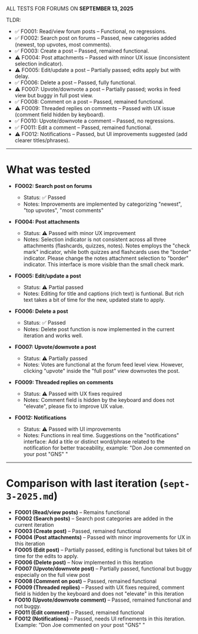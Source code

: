 ALL TESTS FOR FORUMS ON **SEPTEMBER 13, 2025**

TLDR:

- ✅ FO001: Read/view forum posts – Functional, no regressions.
- ✅ FO002: Search post on forums – Passed, new categories added (newest, top upvotes, most comments).
- ✅ FO003: Create a post – Passed, remained functional.
- ⚠️ FO004: Post attachments – Passed with minor UX issue (inconsistent selection indicator).
- ⚠️ FO005: Edit/update a post – Partially passed; edits apply but with delay.
- ✅ FO006: Delete a post – Passed, fully functional.
- ⚠️ FO007: Upvote/downvote a post – Partially passed; works in feed view but buggy in full post view.
- ✅ FO008: Comment on a post – Passed, remained functional.
- ⚠️ FO009: Threaded replies on comments – Passed with UX issue (comment field hidden by keyboard).
- ✅ FO010: Upvote/downvote a comment – Passed, no regressions.
- ✅ FO011: Edit a comment – Passed, remained functional.
- ⚠️ FO012: Notifications – Passed, but UI improvements suggested (add clearer titles/phrases).

---

# What was tested

- **FO002: Search post on forums**

  - Status: ✅ Passed
  - Notes: Improvements are implemented by categorizing "newest", "top upvotes", "most comments"

- **FO004: Post attachments**

  - Status: ⚠️ Passed with minor UX improvement
  - Notes: Selection indicator is not consistent across all three attachments (flashcards, quizzes, notes). Notes employs the "check mark" indicator, while both quizzes and flashcards uses the "border" indicator. Please change the notes attachment selection to "border" indicator. This interface is more visible than the small check mark.

- **FO005: Edit/update a post**

  - Status: ⚠️ Partial passed
  - Notes: Editing for title and captions (rich text) is funtional. But rich text takes a bit of time for the new, updated state to apply.

- **FO006: Delete a post**

  - Status: ✅ Passed
  - Notes: Delete post function is now implemented in the current iteration and works well.

- **FO007: Upvote/downvote a post**

  - Status: ⚠️ Partially passed
  - Notes: Votes are functional at the forum feed level view. However, clicking "upvote" inside the "full post" view downvotes the post.

- **FO009: Threaded replies on comments**

  - Status: ⚠️ Passed with UX fixes required
  - Notes: Comment field is hidden by the keyboard and does not "elevate", please fix to improve UX value.

- **FO012: Notifications**

  - Status: ⚠️ Passed with UI improvements
  - Notes: Functions in real time. Suggestions on the "notifications" interface: Add a title or distinct word/phrase related to the notification for better traceability, example: "Don Joe commented on your post "GNS" "

---

# Comparison with last iteration (`sept-3-2025.md`)

- **FO001 (Read/view posts)** – Remains functional
- **FO002 (Search posts)** – Search post categories are added in the current iteration
- **FO003 (Create post)** – Passed, remained functional
- **FO004 (Post attachments)** – Passed with minor improvements for UX in this iteration
- **FO005 (Edit post)** – Partially passed, editing is functional but takes bit of time for the edits to apply.
- **FO006 (Delete post)** – Now implemented in this iteration
- **FO007 (Upvote/downvote post)** – Partially passed, functional but buggy especially on the full view post
- **FO008 (Comment on post)** – Passed, remained functional
- **FO009 (Threaded replies)** – Passed with UX fixes required, comment field is hidden by the keyboard and does not "elevate" in this iteration
- **FO010 (Upvote/downvote comment)** – Passed, remained functional and not buggy.
- **FO011 (Edit comment)** – Passed, remained functional
- **FO012 (Notifications)** – Passed, needs UI refinements in this iteration. Example: "Don Joe commented on your post "GNS" "

